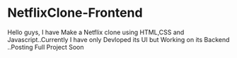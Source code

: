 # NetflixClone-Frontend
Hello guys, I have Make a Netflix clone using HTML,CSS and Javascript..Currently I have only Devloped its UI but Working on its Backend ..Posting Full Project Soon
